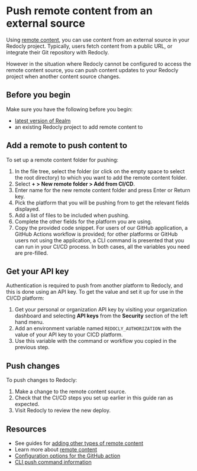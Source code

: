 # Push remote content from an external source

Using [remote content](../../concepts/remote-content.md), you can use content from an external source in your Redocly project.
Typically, users fetch content from a public URL, or integrate their Git repository with Redocly.

However in the situation where Redocly cannot be configured to access the remote content source, you can push content updates to your Redocly project when another content source changes.

## Before you begin

Make sure you have the following before you begin:

- [latest version of Realm](../realm-version.md)
- an existing Redocly project to add remote content to

## Add a remote to push content to

To set up a remote content folder for pushing:

1. In the file tree, select the folder (or click on the empty space to select the root directory) to which you want to add the remote content folder.
1. Select **+ > New remote folder > Add from CI/CD**.
1. Enter name for the new remote content folder and press Enter or Return key.
1. Pick the platform that you will be pushing from to get the relevant fields displayed.
1. Add a list of files to be included when pushing.
1. Complete the other fields for the platform you are using.
1. Copy the provided code snippet.
   For users of our GitHub application, a GitHub Actions workflow is provided; for other platforms or GitHub users not using the application, a CLI command is presented that you can run in your CI/CD process. In both cases, all the variables you need are pre-filled.

## Get your API key

Authentication is required to push from another platform to Redocly, and this is done using an API key.
To get the value and set it up for use in the CI/CD platform:

1. Get your personal or organization API key by visiting your organization dashboard and selecting **API keys** from the **Security** section of the left hand menu.
1. Add an environment variable named `REDOCLY_AUTHORIZATION` with the value of your API key to your CICD platform.
1. Use this variable with the command or workflow you copied in the previous step.

## Push changes

To push changes to Redocly:

1. Make a change to the remote content source.
1. Check that the CI/CD steps you set up earlier in this guide ran as expected.
1. Visit Redocly to review the new deploy.

## Resources

* See guides for [adding other types of remote content](./index.md)
* Learn more about [remote content](../../concepts/remote-content.md)
* [Configuration options for the GitHub action](../../reference/reunite-push-action.md)
* [CLI push command information](https://redocly.com/docs/cli/commands/push)
